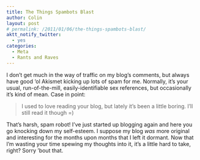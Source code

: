 ```yaml
---
title: The Things Spambots Blast
author: Colin
layout: post
# permalink: /2011/01/06/the-things-spambots-blast/
aktt_notify_twitter:
  - yes
categories:
  - Meta
  - Rants and Raves
---
```

I don&#8217;t get much in the way of traffic on my blog&#8217;s comments, but always have good &#8216;ol Akismet kicking up lots of spam for me. Normally, it&#8217;s your usual, run-of-the-mill, easily-identifiable sex references, but occasionally it&#8217;s kind of mean. Case in point:

> I used to love reading your blog, but lately it’s been a little boring. I’ll still read it though =)

That&#8217;s harsh, spam robot! I&#8217;ve just started up blogging again and here you go knocking down my self-esteem. I suppose my blog *was* more original and interesting for the months upon months that I left it dormant. Now that I&#8217;m wasting your time spewing my thoughts into it, it&#8217;s a little hard to take, right? Sorry &#8217;bout that.

